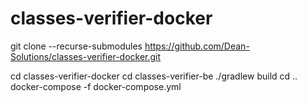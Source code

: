 # classes-verifier-docker

git clone --recurse-submodules https://github.com/Dean-Solutions/classes-verifier-docker.git

cd classes-verifier-docker
cd classes-verifier-be
./gradlew build
cd ..
docker-compose -f docker-compose.yml
